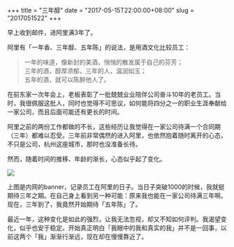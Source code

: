 +++
title = "三年醇"
date = "2017-05-15T22:00:00+08:00"
slug = "2017051522"
+++

早上收到邮件，进阿里满3年了。

阿里有「一年香、三年醇、五年陈」的说法，是用酒文化比较员工：

> 一年的味道，像新封的美酒，悄悄的散发属于自己的芬芳；    
> 三年的酒，醇厚浓郁，三年的人，温润如玉；    
> 五年的酒，就可以陈醉他人了。

在前东家一次年会上，老板表彰了一批兢兢业业陪伴公司奋斗10年的老员工。当时，我很佩服这批人，同时也觉得不可思议，如何能将四分之一的职业生涯奉献给一家公司，而且后面可能还有更长的时间。

阿里之前的两份工作都做的不长，这些经历让我觉得在一家公司待满一个合同期（三年）都难以忍受。三年前非常偶然的进入阿里，也依然抱着随时离开的心态，不只是公司，杭州这座城市，那时也没准备长待。

然而，随着时间的推移、年龄的渐长，心态似乎起了变化。

![](/blog_static/2017/20170515-three-years-in-alibaba.png)

上图是内网的banner，记录员工在阿里的日子。当日子突破1000的时候，我就挺期待三年之期。在自己身上看到另一种可能：原来我也能在一家公司待满三年啊。现在，三年到了，我竟然开始期待「五年陈」了。

最近一年，这种变化是如此的强烈，让我无法忽视，却又不知如何评判。我渴望变化，似乎也安于稳定。开始真正明白「我眼中的我和真实的我」并不是一回事，以前这两个「我」渐渐行渐远，现在却在慢慢靠近了。






